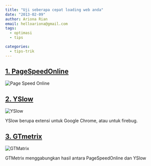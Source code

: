```yaml
---
title: "Uji seberapa cepat loading web anda"
date: "2013-02-09"
author: Ariona Rian
email: helloariona@gmail.com
tags: 
  - optimasi
  - tips

categories: 
  - tips-trik
---
```


## [1\. PageSpeedOnline](https://developers.google.com/pagespeed/ "Page Speed Online")

![Page Speed Online](/assets/img/pagespeed.jpg)

## [2\. YSlow](http://yslow.org/ "YSlow??")

![YSlow](/assets/img/yslow.gif)

YSlow berupa extensi untuk Google Chrome, atau untuk firebug.

## [3\. GTmetrix](http://gtmetrix.com "GTmatrix")

![GTMatrix](/assets/img/gtmatrix.jpg)

GTMetrix menggabungkan hasil antara PageSpeedOnline dan YSlow
